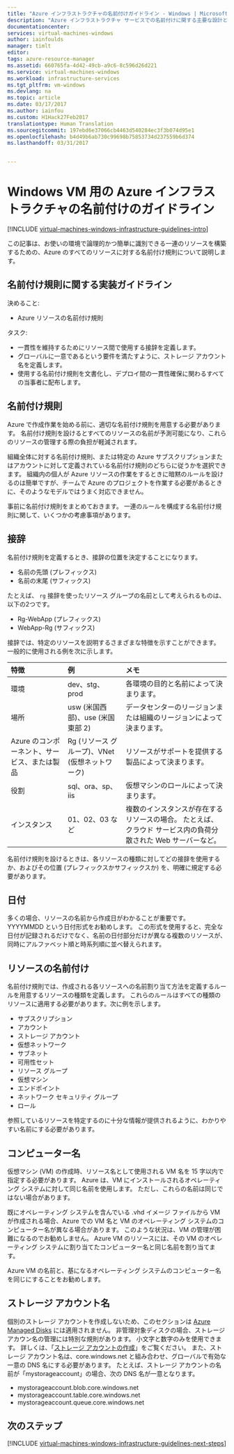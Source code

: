 ```yaml
---
title: "Azure インフラストラクチャの名前付けガイドライン - Windows | Microsoft Docs"
description: "Azure インフラストラクチャ サービスでの名前付けに関する主要な設計と実装のガイドラインについて説明します。"
documentationcenter: 
services: virtual-machines-windows
author: iainfoulds
manager: timlt
editor: 
tags: azure-resource-manager
ms.assetid: 660765fa-4d42-49cb-a9c6-8c596d26d221
ms.service: virtual-machines-windows
ms.workload: infrastructure-services
ms.tgt_pltfrm: vm-windows
ms.devlang: na
ms.topic: article
ms.date: 03/17/2017
ms.author: iainfou
ms.custom: H1Hack27Feb2017
translationtype: Human Translation
ms.sourcegitcommit: 197ebd6e37066cb4463d540284ec3f3b074d95e1
ms.openlocfilehash: b4d49b6ab730c99698b75853734d237559b6d374
ms.lasthandoff: 03/31/2017


---
```

# <a name="azure-infrastructure-naming-guidelines-for-windows-vms"></a>Windows VM 用の Azure インフラストラクチャの名前付けのガイドライン

[!INCLUDE [virtual-machines-windows-infrastructure-guidelines-intro](../../../includes/virtual-machines-windows-infrastructure-guidelines-intro.md)]

この記事は、お使いの環境で論理的かつ簡単に識別できる一連のリソースを構築するための、Azure のすべてのリソースに対する名前付け規則について説明します。

## <a name="implementation-guidelines-for-naming-conventions"></a>名前付け規則に関する実装ガイドライン
決めること:

* Azure リソースの名前付け規則

タスク:

* 一貫性を維持するためにリソース間で使用する接辞を定義します。
* グローバルに一意であるという要件を満たすように、ストレージ アカウント名を定義します。
* 使用する名前付け規則を文書化し、デプロイ間の一貫性確保に関わるすべての当事者に配布します。

## <a name="naming-conventions"></a>名前付け規則
Azure で作成作業を始める前に、適切な名前付け規則を用意する必要があります。 名前付け規則を設けるとすべてのリソースの名前が予測可能になり、これらのリソースの管理する際の負担が軽減されます。

組織全体に対する名前付け規則、または特定の Azure サブスクリプションまたはアカウントに対して定義されている名前付け規則のどちらに従うかを選択できます。 組織内の個人が Azure リソースの作業をするときに暗黙のルールを設けるのは簡単ですが、チームで Azure のプロジェクトを作業する必要があるときに、そのようなモデルではうまく対応できません。

事前に名前付け規則をまとめておきます。 一連のルールを構成する名前付け規則に関して、いくつかの考慮事項があります。

## <a name="affixes"></a>接辞
名前付け規則を定義するとき、接辞の位置を決定することになります。

* 名前の先頭 (プレフィックス)
* 名前の末尾 (サフィックス)

たとえば、 `rg` 接辞を使ったリソース グループの名前として考えられるものは、以下の2つです。

* Rg-WebApp (プレフィックス)
* WebApp-Rg (サフィックス)

接辞では、特定のリソースを説明するさまざまな特徴を示すことができます。 一般的に使用される例を次に示します。

| 特徴 | 例 | メモ |
|:--- |:--- |:--- |
| 環境 |dev、stg、prod |各環境の目的と名前によって決まります。 |
| 場所 |usw (米国西部)、use (米国東部 2) |データセンターのリージョンまたは組織のリージョンによって決まります。 |
| Azure のコンポーネント、サービス、または製品 |Rg (リソース グループ)、VNet (仮想ネットワーク) |リソースがサポートを提供する製品によって決まります。 |
| 役割 |sql、ora、sp、iis |仮想マシンのロールによって決まります。 |
| インスタンス |01、02、03 など |複数のインスタンスが存在するリソースの場合。 たとえば、クラウド サービス内の負荷分散された Web サーバーなど。 |

名前付け規則を設けるときは、各リソースの種類に対してどの接辞を使用するか、およびその位置 (プレフィックスかサフィックスか) を、明確に規定する必要があります。

## <a name="dates"></a>日付
多くの場合、リソースの名前から作成日がわかることが重要です。 YYYYMMDD という日付形式をお勧めします。 この形式を使用すると、完全な日付が記録されるだけでなく、名前の日付部分だけが異なる複数のリソースが、同時にアルファベット順と時系列順に並べ替えられます。

## <a name="naming-resources"></a>リソースの名前付け
名前付け規則では、作成される各リソースへの名前割り当て方法を定義するルールを用意するリソースの種類を定義します。 これらのルールはすべての種類のリソースに適用する必要があります。次に例を示します。

* サブスクリプション
* アカウント
* ストレージ アカウント
* 仮想ネットワーク
* サブネット
* 可用性セット
* リソース グループ
* 仮想マシン
* エンドポイント
* ネットワーク セキュリティ グループ
* ロール

参照しているリソースを特定するのに十分な情報が提供されるように、わかりやすい名前にする必要があります。

## <a name="computer-names"></a>コンピューター名
仮想マシン (VM) の作成時、リソース名として使用される VM 名を 15 字以内で指定する必要があります。 Azure は、VM にインストールされるオペレーティング システムに対して同じ名前を使用します。 ただし、これらの名前は同じではない場合があります。

既にオペレーティング システムを含んでいる .vhd イメージ ファイルから VM が作成される場合、Azure での VM 名と VM のオペレーティング システムのコンピューター名が異なる場合があります。 このような状況は、VM の管理が困難になるのでお勧めしません。 Azure VM のリソースには、その VM のオペレーティング システムに割り当てたコンピューター名と同じ名前を割り当てます。

Azure VM の名前と、基になるオペレーティング システムのコンピューター名を同じにすることをお勧めします。

## <a name="storage-account-names"></a>ストレージ アカウント名
個別のストレージ アカウントを作成しないため、このセクションは [Azure Managed Disks](../../storage/storage-managed-disks-overview.md?toc=%2fazure%2fvirtual-machines%2flinux%2ftoc.json) には適用されません。 非管理対象ディスクの場合、ストレージ アカウン名の管理には特別な規則があります。 小文字と数字のみを使用できます。 詳しくは、「[ストレージ アカウントの作成](../../storage/storage-create-storage-account.md#create-a-storage-account)」をご覧ください。 また、ストレージ アカウント名は、core.windows.net と組み合わせ、グローバルで有効な一意の DNS 名にする必要があります。 たとえば、ストレージ アカウントの名前が「mystorageaccount」の場合、次の DNS 名が一意となります。

* mystorageaccount.blob.core.windows.net
* mystorageaccount.table.core.windows.net
* mystorageaccount.queue.core.windows.net

## <a name="next-steps"></a>次のステップ
[!INCLUDE [virtual-machines-windows-infrastructure-guidelines-next-steps](../../../includes/virtual-machines-windows-infrastructure-guidelines-next-steps.md)]


